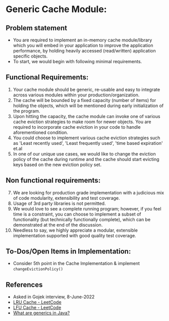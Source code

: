 
# Generic Cache Module:

## Problem statement
- You are required to implement an in-memory cache module/library which you will embed in your application to improve the application performance, by holding heavily accessed (read/written) application specific objects. 
- To start, we would begin with following minimal requirements.

## Functional Requirements:

1. Your cache module should be generic, re-usable and easy to integrate across various modules within your production/organization.
2. The cache will be bounded by a fixed capacity (number of items) for holding the objects, which will be mentioned during early initialization of the program.
3. Upon hitting the capacity, the cache module can invoke one of various cache eviction strategies to make room for newer objects. You are required to incorporate cache eviction in your code to handle aforementioned condition.
4. You could choose to implement various cache eviction strategies such as 'Least recently used', 'Least frequently used', 'time based expiration' et.al
5. In one of our unique use cases, we would like to change the eviction policy of the cache during runtime and the cache should start evicting keys based on the new eviction policy set.

## Non functional requirements:

7. We are looking for production grade implementation with a judicious mix of code modularity, extensibility and test coverage.
8. Usage of 3rd party libraries is not permitted.
9. We would love to see a complete running program; however, if you feel time is a constraint, you can choose to implement a subset of functionality (but technically functionally complete), which can be demonstrated at the end of the discussion.
10. Needless to say, we highly appreciate a modular, extensible implementation supported with good quality test coverage.

## To-Dos/Open Items in Implementation:
- Consider 5th point in the Cache Implementation & implement `changeEvictionPolicy()`

## References
- Asked in Gojek interview, 8-June-2022
- [LRU Cache - LeetCode](https://leetcode.com/problems/lru-cache/)
- [LFU Cache - LeetCode](https://leetcode.com/problems/lfu-cache/)
- [What are generics in Java?](https://www.geeksforgeeks.org/generics-in-java)
